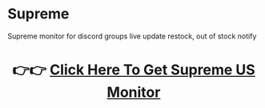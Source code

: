 # Supreme
Supreme monitor for discord groups live update restock, out of stock notify

<center></b><h1>👉👉 <a href="https://atlas-sole.ml/">Click Here To Get Supreme US Monitor</a></h1></b></center>
